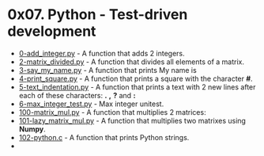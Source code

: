 # 0x07. Python - Test-driven development

- [0-add_integer.py](https://github.com/CharlesMariga/alx-higher_level_programming/blob/main/0x07-python-test_driven_development/0-add_integer.py) - A function that adds 2 integers.
- [2-matrix_divided.py](https://github.com/CharlesMariga/alx-higher_level_programming/blob/main/0x07-python-test_driven_development/2-matrix_divided.py) - A function that divides all elements of a matrix.
- [3-say_my_name.py](https://github.com/CharlesMariga/alx-higher_level_programming/blob/main/0x07-python-test_driven_development/3-say_my_name.py) - A function that prints My name is **<first name> <last name></last>**
- [4-print_square.py](https://github.com/CharlesMariga/alx-higher_level_programming/blob/main/0x07-python-test_driven_development/4-print_square.py) - A function that prints a square with the character **#**.
- [5-text_indentation.py](https://github.com/CharlesMariga/alx-higher_level_programming/blob/main/0x07-python-test_driven_development/5-text_indentation.py) - A function that prints a text with 2 new lines after each of these characters: **.** **,** **?** and **:**
- [6-max_integer_test.py](https://github.com/CharlesMariga/alx-higher_level_programming/blob/main/0x07-python-test_driven_development/6-max_integer.py) - Max integer unitest.
- [100-matrix_mul.py](https://github.com/CharlesMariga/alx-higher_level_programming/blob/main/0x07-python-test_driven_development/100-matrix_mul.py) - A function that multiplies 2 matrices:
- [101-lazy_matrix_mul.py]() - A function that multiplies two matrixes using **Numpy**.
- [102-python.c]() - A function that prints Python strings.
-
